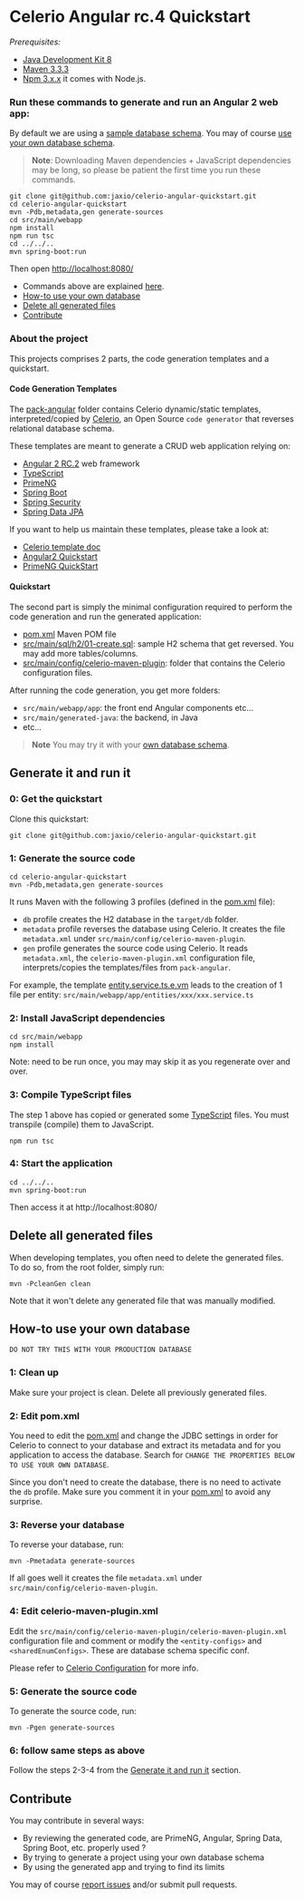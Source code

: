 # Celerio Angular rc.4 Quickstart

*Prerequisites:*

* [Java Development Kit 8](http://www.oracle.com/technetwork/java/javase/downloads/index.html)
* [Maven 3.3.3](https://maven.apache.org/download.cgi)
* [Npm 3.x.x](https://nodejs.org/en/) it comes with Node.js.

### Run these commands to generate and run an Angular 2 web app:

By default we are using a [sample database schema](https://github.com/jaxio/celerio-angular-quickstart/blob/master/src/main/sql/h2/01-create.sql).
You may of course [use your own database schema](#how-to-use-your-own-database).

> **Note**: Downloading Maven dependencies + JavaScript dependencies may be long, so please be patient the first time you run these commands.

    git clone git@github.com:jaxio/celerio-angular-quickstart.git
    cd celerio-angular-quickstart
    mvn -Pdb,metadata,gen generate-sources
    cd src/main/webapp
    npm install
    npm run tsc
    cd ../../..
    mvn spring-boot:run

Then open [http://localhost:8080/](http://localhost:8080/)

* Commands above are explained [here](#generate-it-and-run-it).
* [How-to use your own database](#how-to-use-your-own-database)
* [Delete all generated files](#delete-all-generated-files)
* [Contribute](#contribute)

### About the project

This projects comprises 2 parts, the code generation templates and a quickstart.

#### Code Generation Templates

The [pack-angular](https://github.com/jaxio/celerio-angular-quickstart/blob/master/pack-angular) folder contains Celerio dynamic/static templates, interpreted/copied 
by [Celerio](https://github.com/jaxio/celerio), an Open Source `code generator` that reverses relational database schema. 

These templates are meant to generate a CRUD web application relying on:

* [Angular 2 RC.2](http://angular.io/) web framework
* [TypeScript](https://www.typescriptlang.org/)
* [PrimeNG](http://primefaces.org/primeng/)
* [Spring Boot](http://projects.spring.io/spring-boot/)
* [Spring Security](http://projects.spring.io/spring-security/)
* [Spring Data JPA](http://projects.spring.io/spring-data-jpa/)

If you want to help us maintain these templates, please take a look at:

* [Celerio template doc](http://www.jaxio.com/documentation/celerio/templates.html)
* [Angular2 Quickstart](https://angular.io/docs/ts/latest/quickstart.html)
* [PrimeNG QuickStart](https://github.com/primefaces/primeng-quickstart)

#### Quickstart

The second part is simply the minimal configuration required to perform the code generation and run the generated application:

* [pom.xml] Maven POM file
* [src/main/sql/h2/01-create.sql](https://github.com/jaxio/celerio-angular-quickstart/blob/master/src/main/sql/h2/01-create.sql): sample H2 schema that get reversed. You may add more tables/columns.
* [src/main/config/celerio-maven-plugin](https://github.com/jaxio/celerio-angular-quickstart/blob/master/src/main/config/celerio-maven-plugin): folder that contains the Celerio configuration files. 

After running the code generation, you get more folders:

* `src/main/webapp/app`: the front end Angular components etc...
* `src/main/generated-java`: the backend, in Java
* etc...
 
> **Note** You may try it with your [own database schema](#how-to-use-your-own-database).

## Generate it and run it

### 0: Get the quickstart

Clone this quickstart:

    git clone git@github.com:jaxio/celerio-angular-quickstart.git

### 1: Generate the source code

    cd celerio-angular-quickstart
    mvn -Pdb,metadata,gen generate-sources

It runs Maven with the following 3 profiles (defined in the [pom.xml][] file):

* `db` profile creates the H2 database in the `target/db` folder.
* `metadata` profile reverses the database using Celerio. It creates the file `metadata.xml` under `src/main/config/celerio-maven-plugin`.
* `gen` profile generates the source code using Celerio. It reads `metadata.xml`, the `celerio-maven-plugin.xml` configuration file, interprets/copies the templates/files from `pack-angular`.

For example, the template [entity.service.ts.e.vm](https://github.com/jaxio/celerio-angular-quickstart/blob/master/pack-angular/celerio/pack-angular/src/main/webapp/app/entities/entity.service.ts.e.vm)
leads to the creation of 1 file per entity: `src/main/webapp/app/entities/xxx/xxx.service.ts`

### 2: Install JavaScript dependencies

    cd src/main/webapp
    npm install

Note: need to be run once, you may may skip it as you regenerate over and over. 

### 3: Compile TypeScript files

The step 1 above has copied or generated some [TypeScript](https://www.typescriptlang.org/) files.
You must transpile (compile) them to JavaScript.

    npm run tsc

### 4: Start the application

    cd ../../..
    mvn spring-boot:run

Then access it at http://localhost:8080/

## Delete all generated files

When developing templates, you often need to delete the generated files.
To do so, from the root folder, simply run:
    
    mvn -PcleanGen clean

Note that it won't delete any generated file that was manually modified.

## How-to use your own database

`DO NOT TRY THIS WITH YOUR PRODUCTION DATABASE`

### 1: Clean up
 
Make sure your project is clean. Delete all previously generated files.

### 2: Edit pom.xml

You need to edit the [pom.xml][] and change the JDBC settings
in order for Celerio to connect to your database and extract its metadata and for you application to access the database.
Search for `CHANGE THE PROPERTIES BELOW TO USE YOUR OWN DATABASE`.

Since you don't need to create the database, there is no need to activate the `db` profile. 
Make sure you comment it in your [pom.xml][] to avoid any surprise.

### 3: Reverse your database 

To reverse your database, run:

    mvn -Pmetadata generate-sources
    
If all goes well it creates the file `metadata.xml` under `src/main/config/celerio-maven-plugin`.

### 4: Edit celerio-maven-plugin.xml

Edit the `src/main/config/celerio-maven-plugin/celerio-maven-plugin.xml` configuration file and comment or modify 
the `<entity-configs>` and `<sharedEnumConfigs>`. These are database schema specific conf.

Please refer to [Celerio Configuration](http://www.jaxio.com/documentation/celerio/configuration.html) for more info.

### 5: Generate the source code

To generate the source code, run:

    mvn -Pgen generate-sources

### 6: follow same steps as above

Follow the steps 2-3-4 from the [Generate it and run it](#generate-it-and-run-it) section.


## Contribute

You may contribute in several ways:

* By reviewing the generated code, are PrimeNG, Angular, Spring Data, Spring Boot, etc.  properly used ?
* By trying to generate a project using your own database schema
* By using the generated app and trying to find its limits

You may of course [report issues](https://github.com/jaxio/celerio-angular-quickstart/issues) and/or submit pull requests.


[pom.xml]: https://github.com/jaxio/celerio-angular-quickstart/blob/master/pom.xml